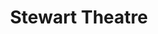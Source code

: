 ---
events:
- building: Stewart Theatre
  categories: stewart-theatre
  description: The university celebrated the 50th anniversary of the first four African
    American undergraduate students who had enrolled at NC State. Three of the four
    were honored at an event in Stewart Theatre.
  event_decade: '2000'
  event_id: '36'
  excerpt: The university celebrated the 50th anniversary of the first four African
    American undergraduate students who had enrolled at NC State. Three of the four
    were honored at an event in Stewart Theatre.
  image id (orig): funk_talleyStudentCenter
  image_caption: Talley Student Center
  image_id: funk_talleyStudentCenter
  image_link: https://d.lib.ncsu.edu/collections/catalog/funk_talleyStudentCenter
  start_date: 10/18/2006
  title: First Four Honored
  year: '2006'
- building: Stewart Theatre
  categories: stewart-theatre
  description: Yolanda King, Martin Luther King, Jr.'s daughter, addressed students
    in Stewart Theatre as part of the NCSU MLK Commemoration. King urged a crowd of
    more than 500 to shake off apathy and tackle social problems such as poverty,
    hunger and intolerance.
  event_decade: '2000'
  event_id: '101'
  excerpt: Yolanda King, Martin Luther King, Jr.'s daughter, addressed students in
    Stewart Theatre as part of the NCSU MLK Commemoration. King urged a crowd of more
    than 500 to shake off apathy and tackle social problems such as poverty, hunger
    and intolerance.
  iiif_crop: https://iiif.lib.ncsu.edu/iiif/technician-2003-01-17_0001/1791,2391,2199,2247/full/0/default.jpg
  image_type: Cropped IIIF Image
  start_date: 1/17/2003
  title: Yolanda King Speaks on Campus
  year: '2003'
lat: '35.783961'
layout: post
lng: '-78.671422'
order: 11
permalink: places/stewart-theatre/
place: stewart-theatre
title: Stewart Theatre

---